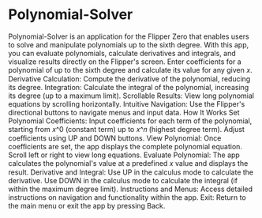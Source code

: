 # Polynomial-Solver
Polynomial-Solver is an application for the Flipper Zero that enables users to solve and manipulate polynomials up to the sixth degree. With this app, you can evaluate polynomials, calculate derivatives and integrals, and visualize results directly on the Flipper's screen.
Enter coefficients for a polynomial of up to the sixth degree and calculate its value for any given 𝑥.
Derivative Calculation: Compute the derivative of the polynomial, reducing its degree.
Integration: Calculate the integral of the polynomial, increasing its degree (up to a maximum limit).
Scrollable Results: View long polynomial equations by scrolling horizontally.
Intuitive Navigation: Use the Flipper's directional buttons to navigate menus and input data.
How It Works
Set Polynomial Coefficients: Input coefficients for each term of the polynomial, starting from 𝑥^0 (constant term) up to 𝑥^𝑛 (highest degree term). Adjust coefficients using UP and DOWN buttons.
View Polynomial: Once coefficients are set, the app displays the complete polynomial equation.
Scroll left or right to view long equations.
Evaluate Polynomial: The app calculates the polynomial's value at a predefined 𝑥 value and displays the result.
Derivative and Integral: Use UP in the calculus mode to calculate the derivative. Use DOWN in the calculus mode to calculate the integral (if within the maximum degree limit).
Instructions and Menus:
Access detailed instructions on navigation and functionality within the app.
Exit:
Return to the main menu or exit the app by pressing Back.
